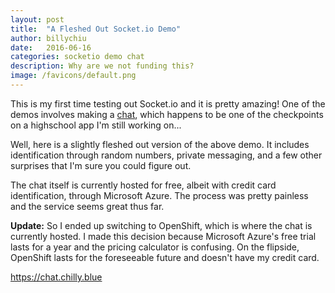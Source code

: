 ```yaml
---
layout: post
title:  "A Fleshed Out Socket.io Demo"
author: billychiu
date:   2016-06-16
categories: socketio demo chat
description: Why are we not funding this?
image: /favicons/default.png
---
```


This is my first time testing out Socket.io and it is pretty amazing! One of the demos involves making a [chat](http://socket.io/get-started/chat/), which happens to be one of the checkpoints on a highschool app I'm still working on... 

Well, here is a slightly fleshed out version of the above demo. It includes identification through random numbers, private messaging, and a few other surprises that I'm sure you could figure out.

The chat itself is currently hosted for free, albeit with credit card identification, through Microsoft Azure. The process was pretty painless and the service seems great thus far.

**Update:** So I ended up switching to OpenShift, which is where the chat is currently hosted. I made this decision because Microsoft Azure's free trial lasts for a year and the pricing calculator is confusing. On the flipside, OpenShift lasts for the foreseeable future and doesn't have my credit card.

<https://chat.chilly.blue>
